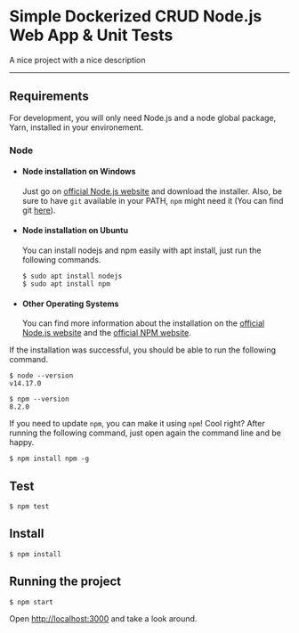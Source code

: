 # Simple Dockerized CRUD Node.js Web App & Unit Tests


A nice project with a nice description

---
## Requirements

For development, you will only need Node.js and a node global package, Yarn, installed in your environement.

### Node
- #### Node installation on Windows

  Just go on [official Node.js website](https://nodejs.org/) and download the installer.
Also, be sure to have `git` available in your PATH, `npm` might need it (You can find git [here](https://git-scm.com/)).

- #### Node installation on Ubuntu

  You can install nodejs and npm easily with apt install, just run the following commands.

      $ sudo apt install nodejs
      $ sudo apt install npm

- #### Other Operating Systems
  You can find more information about the installation on the [official Node.js website](https://nodejs.org/) and the [official NPM website](https://npmjs.org/).

If the installation was successful, you should be able to run the following command.

    $ node --version
    v14.17.0

    $ npm --version
    8.2.0

If you need to update `npm`, you can make it using `npm`! Cool right? After running the following command, just open again the command line and be happy.

    $ npm install npm -g

## Test

    $ npm test

## Install

    $ npm install

## Running the project

    $ npm start


Open [http://localhost:3000](http://localhost:3000) and take a look around.
